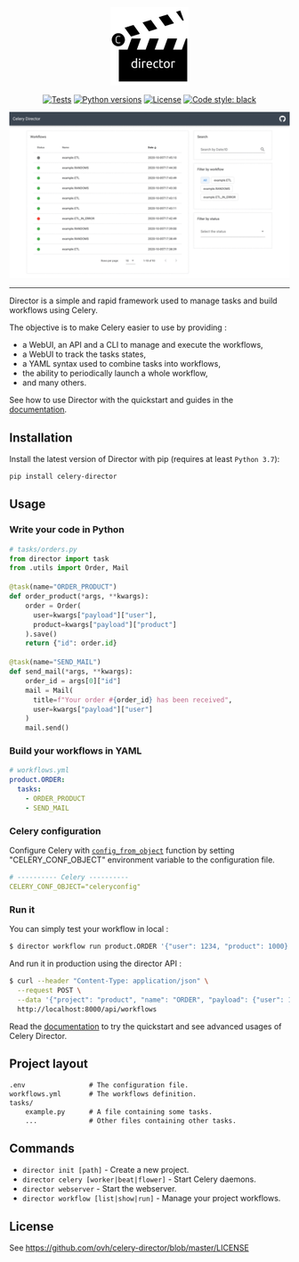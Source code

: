 <p align="center">
  <img alt="Celery Director logo" src="https://raw.githubusercontent.com/ovh/celery-director/master/logo.png">
</p>
<p align="center">
  <a href="https://github.com/ovh/celery-director/actions/workflows/tests.yml"><img alt="Tests" src="https://github.com/ovh/celery-director/workflows/Tests/badge.svg"></a>
  <a href="https://www.python.org/"><img alt="Python versions" src="https://img.shields.io/badge/python-3.7%2B-blue.svg"></a>
  <a href="https://github.com/ovh/depc/blob/master/LICENSE"><img alt="License" src="https://img.shields.io/badge/license-BSD%203--Clause-blue.svg"></a>
  <a href="https://github.com/python/black"><img alt="Code style: black" src="https://img.shields.io/badge/code%20style-black-000000.svg"></a>
</p>
<p align="center">
  <a href="https://raw.githubusercontent.com/ovh/celery-director/master/director.gif"><img alt="Celery Director" src="https://raw.githubusercontent.com/ovh/celery-director/master/director.gif"></a>
</p>

----------------

Director is a simple and rapid framework used to manage tasks and build workflows using Celery.

The objective is to make Celery easier to use by providing :

- a WebUI, an API and a CLI to manage and execute the workflows,
- a WebUI to track the tasks states,
- a YAML syntax used to combine tasks into workflows,
- the ability to periodically launch a whole workflow,
- and many others.

See how to use Director with the quickstart and guides in the [documentation](https://ovh.github.io/celery-director/).

## Installation

Install the latest version of Director with pip (requires at least `Python 3.7`):

```bash
pip install celery-director
```

## Usage

### Write your code in Python

```python
# tasks/orders.py
from director import task
from .utils import Order, Mail

@task(name="ORDER_PRODUCT")
def order_product(*args, **kwargs):
    order = Order(
      user=kwargs["payload"]["user"],
      product=kwargs["payload"]["product"]
    ).save()
    return {"id": order.id}

@task(name="SEND_MAIL")
def send_mail(*args, **kwargs):
    order_id = args[0]["id"]
    mail = Mail(
      title=f"Your order #{order_id} has been received",
      user=kwargs["payload"]["user"]
    )
    mail.send()
```

### Build your workflows in YAML

```yaml
# workflows.yml
product.ORDER:
  tasks:
    - ORDER_PRODUCT
    - SEND_MAIL
```

### Celery configuration

Configure Celery with [`config_from_object`](https://docs.celeryq.dev/en/stable/reference/celery.html#celery.Celery.config_from_object) function by setting "CELERY_CONF_OBJECT" environment variable to the configuration file.

```yaml
# ---------- Celery ----------
CELERY_CONF_OBJECT="celeryconfig"
```

### Run it

You can simply test your workflow in local :

```bash
$ director workflow run product.ORDER '{"user": 1234, "product": 1000}'
```

And run it in production using the director API :

```bash
$ curl --header "Content-Type: application/json" \
  --request POST \
  --data '{"project": "product", "name": "ORDER", "payload": {"user": 1234, "product": 1000}}' \
  http://localhost:8000/api/workflows
```

Read the [documentation](https://ovh.github.io/celery-director/) to try the quickstart and see advanced usages of Celery Director.

## Project layout

    .env                # The configuration file.
    workflows.yml       # The workflows definition.
    tasks/
        example.py      # A file containing some tasks.
        ...             # Other files containing other tasks.

## Commands

* `director init [path]` - Create a new project.
* `director celery [worker|beat|flower]` - Start Celery daemons.
* `director webserver` - Start the webserver.
* `director workflow [list|show|run]` - Manage your project workflows.

## License

See https://github.com/ovh/celery-director/blob/master/LICENSE
